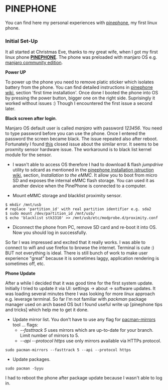 # PINEPHONE
You can find here my personal experiences with [pinephone][1], my first linux phone.

### Initial Set-Up

It all started at Christmas Eve, thanks to my great wife, when I got my first linux phone [**PINEPHONE**][1]. The phone was preloaded with manjaro OS e.g. [manjaro community edition][2].

**Power UP**

To power up the phone you need to remove platic sticker which isolates battery from the phone. You can find detailed instructions in [pinephone wiki][3], section 'first time installation'. Once done I booted the phone into OS by pressing the power button, bigger one on the right side. Suprisingly it worked without issues :)
Though I encountered the first issue a second later.

**Black screen after login**.

Manjaro OS default user is called _manjaro_ with password _123456_. You need to type password before you can use the phone. Once I entered the password the screen became black. The issue repeated also after reboot. Fortunately I found [this][4] closed issue about the similar error. It seems to be proxmity sensor hardware issue. The workaround is to black list kernel module for the sensor.

- I wasn't able to access OS therefore I had to download & flash _jumpdrive_ utility to sdcard as mentioned in the [pinephone installation istruction wiki][5], section, _Installation to the eMMC_. It allow you to boot from micro SD and exposes the internal eMMC flash storage. You can used it as another device when the PinePhone is connected to a computer.

- Mount eMMC storage and blacklist proximity sensor.

```
$ mkdir /mnt/usb
# replace 'partition_id' with real partition identifier e.g. sda2
$ sudo mount /dev/partition_id /mnt/usb/
$ echo 'blacklist stk3310' >> /mnt/usb/etc/modprobe.d/proximity.conf
```

- Diconnect the phone from PC, remove SD card and re-boot it into OS. Now you should log in successfully.

So far I was impressed and excited that it really works. I was able to connect to wifi and use firefox to browse the internet. Terminal is cute :) BUT not everything is ideal. There is still bunch of work to make user experience "great" because it is sometimes laggy, application rendering is sometimes off, etc.

**Phone Update**

After a while I decided that it was good time for the first system update. Initially I tried to update it via UI: settings -> about -> software updates. It was loading several minutes there I was looking for more _linux_ approach e.g. leverage terminal. So far I'm not familiar with _packman_ package manager used on arch based OS but I found useful write up [pinephone tips and tricks] which help me to get it done.

- Update mirror list. You don't have to use any flag for [pacman-mirrors][7] tool ... flags:
  - _--fasttrack 5_ uses mirrors which are up-to-date for your branch. Limit number of mirrors to 5.
  - _--api --protocol https_ use only mirrors available via HTTPs protocol.

```
sudo pacman-mirrors --fasttrack 5 --api --protocol https
```

- Update packages.

```
sudo pacman -Syyu
```

I had to reboot the phone after package update because I wasn't able to log in.

[1]: https://www.pine64.org/pinephone/
[2]: https://www.pine64.org/2020/08/31/pinephone-manjaro-community-edition/
[3]: https://wiki.pine64.org/wiki/PinePhone
[4]: https://gitlab.manjaro.org/manjaro-arm/issues/pinephone/phosh/-/issues/10
[5]: https://github.com/dreemurrs-embedded/Jumpdrive/releases
[5]: https://wiki.pine64.org/wiki/PinePhone_Installation_Instructions
[6]: https://forum.manjaro.org/t/pinephone-tips-and-tricks-experience-and-lessons-learned/39655
[7]: https://wiki.manjaro.org/index.php/Pacman-mirrors
